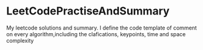 # LeetCodePractiseAndSummary
My leetcode solutions and summary. I define the code template of comment on every algorithm,including the clafications, keypoints, time and space complexity

